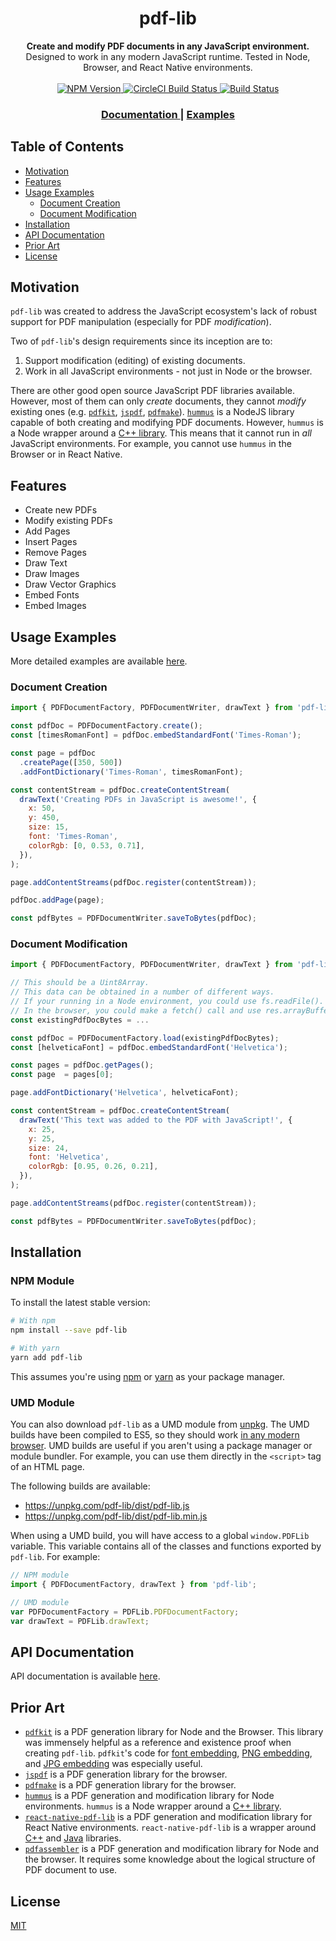 <h1 align="center">pdf-lib</h1>

<div align="center">
  <strong>Create and modify PDF documents in any JavaScript environment.</strong>
</div>
<div align="center">
  Designed to work in any modern JavaScript runtime. Tested in Node, Browser, and React Native environments.
</div>

<br />

<div align="center">
  <!-- NPM version -->
  <a href="https://www.npmjs.com/package/pdf-lib">
    <img
      src="https://img.shields.io/npm/v/pdf-lib.svg?style=flat-square"
      alt="NPM Version"
    />
  </a>
  <!-- Build Status -->
  <a href="https://circleci.com/gh/Hopding/pdf-lib">
    <img
      src="https://img.shields.io/circleci/project/github/Hopding/pdf-lib/master.svg?style=flat-square&label=CircleCI"
      alt="CircleCI Build Status"
    />
  </a>
  <!-- Build Status -->
  <a href="https://prettier.io/">
    <img
      src="https://img.shields.io/badge/code_style-prettier-ff69b4.svg?style=flat-square"
      alt="Build Status"
    />
  </a>
</div>

<div align="center">
  <h3>
    <a href="https://github.com/Hopding/pdf-lib/tree/master/docs">
      Documentation
    </a>
    <span> | </span>
    <a href="https://github.com/Hopding/pdf-lib/tree/master/examples">
      Examples
    </a>
  </h3>
</div>

## Table of Contents
* [Motivation](#motivation)
* [Features](#features)
* [Usage Examples](#usage-examples)
  * [Document Creation](#document-creation)
  * [Document Modification](#document-modification)
* [Installation](#installation)
* [API Documentation](#api-documentation)
* [Prior Art](#prior-art)
* [License](#license)

## Motivation
`pdf-lib` was created to address the JavaScript ecosystem's lack of robust support for PDF manipulation (especially for PDF _modification_).

Two of `pdf-lib`'s design requirements since its inception are to:
1. Support modification (editing) of existing documents.
2. Work in all JavaScript environments - not just in Node or the browser.

There are other good open source JavaScript PDF libraries available. However, most of them can only _create_ documents, they cannot _modify_ existing ones (e.g. [`pdfkit`](https://github.com/devongovett/pdfkit), [`jspdf`](https://github.com/MrRio/jsPDF), [`pdfmake`](https://github.com/bpampuch/pdfmake)). [`hummus`](https://github.com/galkahana/HummusJS) is a NodeJS library capable of both creating and modifying PDF documents. However, `hummus` is a Node wrapper around a [C++ library](https://github.com/galkahana/PDF-Writer). This means that it cannot run in _all_ JavaScript environments. For example, you cannot use `hummus` in the Browser or in React Native.

## Features
* Create new PDFs
* Modify existing PDFs
* Add Pages
* Insert Pages
* Remove Pages
* Draw Text
* Draw Images
* Draw Vector Graphics
* Embed Fonts
* Embed Images

## Usage Examples
More detailed examples are available [here](https://github.com/Hopding/pdf-lib/tree/master/examples).

### Document Creation
```javascript
import { PDFDocumentFactory, PDFDocumentWriter, drawText } from 'pdf-lib';

const pdfDoc = PDFDocumentFactory.create();
const [timesRomanFont] = pdfDoc.embedStandardFont('Times-Roman');

const page = pdfDoc
  .createPage([350, 500])
  .addFontDictionary('Times-Roman', timesRomanFont);

const contentStream = pdfDoc.createContentStream(
  drawText('Creating PDFs in JavaScript is awesome!', {
    x: 50,
    y: 450,
    size: 15,
    font: 'Times-Roman',
    colorRgb: [0, 0.53, 0.71],
  }),
);

page.addContentStreams(pdfDoc.register(contentStream));

pdfDoc.addPage(page);

const pdfBytes = PDFDocumentWriter.saveToBytes(pdfDoc);
```

### Document Modification
```javascript
import { PDFDocumentFactory, PDFDocumentWriter, drawText } from 'pdf-lib';

// This should be a Uint8Array.
// This data can be obtained in a number of different ways.
// If your running in a Node environment, you could use fs.readFile().
// In the browser, you could make a fetch() call and use res.arrayBuffer().
const existingPdfDocBytes = ...

const pdfDoc = PDFDocumentFactory.load(existingPdfDocBytes);
const [helveticaFont] = pdfDoc.embedStandardFont('Helvetica');

const pages = pdfDoc.getPages();
const page  = pages[0];

page.addFontDictionary('Helvetica', helveticaFont);

const contentStream = pdfDoc.createContentStream(
  drawText('This text was added to the PDF with JavaScript!', {
    x: 25,
    y: 25,
    size: 24,
    font: 'Helvetica',
    colorRgb: [0.95, 0.26, 0.21],
  }),
);

page.addContentStreams(pdfDoc.register(contentStream));

const pdfBytes = PDFDocumentWriter.saveToBytes(pdfDoc);
```

## Installation
### NPM Module
To install the latest stable version:
```bash
# With npm
npm install --save pdf-lib

# With yarn
yarn add pdf-lib
```
This assumes you're using [npm](https://www.npmjs.com/) or [yarn](https://yarnpkg.com/lang/en/) as your package manager.

### UMD Module
You can also download `pdf-lib` as a UMD module from [unpkg](https://unpkg.com/#/). The UMD builds have been compiled to ES5, so they should work [in any modern browser](https://caniuse.com/#feat=es5). UMD builds are useful if you aren't using a package manager or module bundler. For example, you can use them directly in the `<script>` tag of an HTML page.

The following builds are available:

* https://unpkg.com/pdf-lib/dist/pdf-lib.js
* https://unpkg.com/pdf-lib/dist/pdf-lib.min.js

When using a UMD build, you will have access to a global `window.PDFLib` variable. This variable contains all of the classes and functions exported by `pdf-lib`. For example:

```javascript
// NPM module
import { PDFDocumentFactory, drawText } from 'pdf-lib';

// UMD module
var PDFDocumentFactory = PDFLib.PDFDocumentFactory;
var drawText = PDFLib.drawText;
```

## API Documentation
API documentation is available [here](https://github.com/Hopding/pdf-lib/tree/master/docs).

## Prior Art
* [`pdfkit`](https://github.com/devongovett/pdfkit) is a PDF generation library for Node and the Browser. This library was immensely helpful as a reference and existence proof when creating `pdf-lib`. `pdfkit`'s code for [font embedding](https://github.com/Hopding/pdf-lib/blob/AddDocumentation/src/core/pdf-structures/factories/PDFFontFactory.ts#L64-L68), [PNG embedding](https://github.com/Hopding/pdf-lib/blob/AddDocumentation/src/core/pdf-structures/factories/PNGXObjectFactory.ts#L19-L23), and [JPG embedding](https://github.com/Hopding/pdf-lib/blob/AddDocumentation/src/core/pdf-structures/factories/JPEGXObjectFactory.ts#L32-L36) was especially useful.
* [`jspdf`](https://github.com/MrRio/jsPDF) is a PDF generation library for the browser.
* [`pdfmake`](https://github.com/bpampuch/pdfmake) is a PDF generation library for the browser.
* [`hummus`](https://github.com/galkahana/HummusJS) is a PDF generation and modification library for Node environments. `hummus` is a Node wrapper around a [C++ library](https://github.com/galkahana/PDF-Writer).
* [`react-native-pdf-lib`](https://github.com/Hopding/react-native-pdf-lib) is a PDF generation and modification library for React Native environments. `react-native-pdf-lib` is a wrapper around [C++](https://github.com/galkahana/PDF-Writer) and [Java](https://github.com/TomRoush/PdfBox-Android) libraries.
* [`pdfassembler`](https://github.com/DevelopingMagic/pdfassembler) is a PDF generation and modification library for Node and the browser. It requires some knowledge about the logical structure of PDF document to use.

## License
[MIT](https://choosealicense.com/licenses/mit/)
